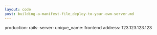 ```yaml
---
layout: code
post: building-a-manifest-file_deploy-to-your-own-server.md
---
```



production:
    rails:
        server:
            unique_name: frontend
            address: 123.123.123.123
